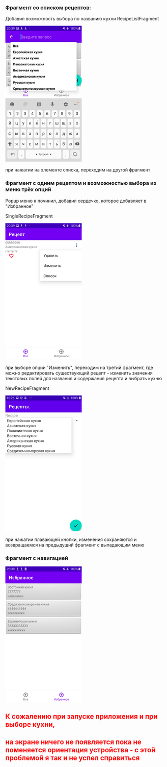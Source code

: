 
### Фрагмент со списком рецептов:
Добавил возможность выбора по названию кухни
RecipeListFragment

![](select.png)



при нажатии на элементе списка, переходим на другой фрагмент

### Фрагмент с одним рецептом и возможностью выбора из меню трёх опций
Popup меню я починил, добавил сердечко, которое добавляет в "Избранное" 

SingleRecipeFragment

![](single.png)

при выборе опции "Изменить", переходим на третий фрагмент, где можно редактировать
существующий рецепт - изменить значения текстовых полей для названия и содержания рецепта
и выбрать кухню

NewRecipeFragment

![](NewRecipeFragment.png)

при нажатии плавающей кнопки, изменения сохраняются и возвращаемся на предыдущий
фрагмент с выпадающим меню 

### Фрагмент с навигацией
![](favorite.png)


## <span style="color : red"> К сожалению при запуске приложения и при выборе кухни,
## <span style="color : red">на экране ничего не появляется пока не поменяется ориентация устройства -   с этой проблемой я так и не успел справиться 

